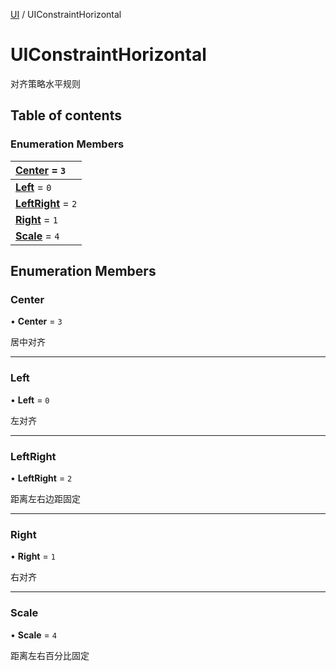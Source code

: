[UI](../groups/Core.UI.md) / UIConstraintHorizontal

# UIConstraintHorizontal <Badge type="tip" text="Enumeration" /> <Score text="UIConstraintHorizontal" />

<p class="content-big"> 对齐策略水平规则 </p>

## Table of contents

### Enumeration Members <Score text="Enumeration" /> 
| **[Center](mw.UIConstraintHorizontal.md#center)** = ``3``  |
| :----- |
| **[Left](mw.UIConstraintHorizontal.md#left)** = ``0`` |
| **[LeftRight](mw.UIConstraintHorizontal.md#leftright)** = ``2`` |
| **[Right](mw.UIConstraintHorizontal.md#right)** = ``1`` |
| **[Scale](mw.UIConstraintHorizontal.md#scale)** = ``4`` |

## Enumeration Members

### Center <Score text="Center" /> 

• **Center** = ``3``

居中对齐

___

### Left <Score text="Left" /> 

• **Left** = ``0``

左对齐

___

### LeftRight <Score text="LeftRight" /> 

• **LeftRight** = ``2``

距离左右边距固定

___

### Right <Score text="Right" /> 

• **Right** = ``1``

右对齐

___

### Scale <Score text="Scale" /> 

• **Scale** = ``4``

距离左右百分比固定
